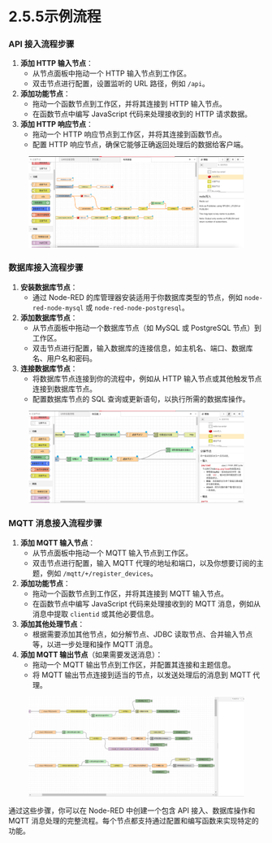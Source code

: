 # 2.5.5示例流程

### API 接入流程步骤

1. **添加 HTTP 输入节点**：
   * 从节点面板中拖动一个 HTTP 输入节点到工作区。
   * 双击节点进行配置，设置监听的 URL 路径，例如 `/api`。
2. **添加功能节点**：
   * 拖动一个函数节点到工作区，并将其连接到 HTTP 输入节点。
   * 在函数节点中编写 JavaScript 代码来处理接收到的 HTTP 请求数据。
3. **添加 HTTP 响应节点**：
   * 拖动一个 HTTP 响应节点到工作区，并将其连接到函数节点。
   * 配置 HTTP 响应节点，确保它能够正确返回处理后的数据给客户端。

<figure><img src=".gitbook/assets/api5.png" alt=""><figcaption></figcaption></figure>

### 数据库接入流程步骤

1. **安装数据库节点**：
   * 通过 Node-RED 的库管理器安装适用于你数据库类型的节点，例如 `node-red-node-mysql` 或 `node-red-node-postgresql`。
2. **添加数据库节点**：
   * 从节点面板中拖动一个数据库节点（如 MySQL 或 PostgreSQL 节点）到工作区。
   * 双击节点进行配置，输入数据库的连接信息，如主机名、端口、数据库名、用户名和密码。
3. **连接数据库节点**：
   * 将数据库节点连接到你的流程中，例如从 HTTP 输入节点或其他触发节点连接到数据库节点。
   * 配置数据库节点的 SQL 查询或更新语句，以执行所需的数据库操作。

<figure><img src=".gitbook/assets/数据库2.png" alt=""><figcaption></figcaption></figure>

### MQTT 消息接入流程步骤

1. **添加 MQTT 输入节点**：
   * 从节点面板中拖动一个 MQTT 输入节点到工作区。
   * 双击节点进行配置，输入 MQTT 代理的地址和端口，以及你想要订阅的主题，例如 `/mqtt/+/register_devices`。
2. **添加功能节点**：
   * 拖动一个函数节点到工作区，并将其连接到 MQTT 输入节点。
   * 在函数节点中编写 JavaScript 代码来处理接收到的 MQTT 消息，例如从消息中提取 `clientid` 或其他必要信息。
3. **添加其他处理节点**：
   * 根据需要添加其他节点，如分解节点、JDBC 读取节点、合并输入节点等，以进一步处理和操作 MQTT 消息。
4. **添加 MQTT 输出节点**（如果需要发送消息）：
   * 拖动一个 MQTT 输出节点到工作区，并配置其连接和主题信息。
   * 将 MQTT 输出节点连接到适当的节点，以发送处理后的消息到 MQTT 代理。

<figure><img src=".gitbook/assets/mqtt.png" alt=""><figcaption></figcaption></figure>

通过这些步骤，你可以在 Node-RED 中创建一个包含 API 接入、数据库操作和 MQTT 消息处理的完整流程。每个节点都支持通过配置和编写函数来实现特定的功能。
